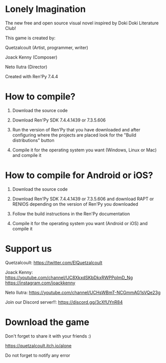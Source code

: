 # Lonely Imagination
The new free and open source visual novel inspired by Doki Doki Literature Club!

This game is created by:

Quetzalcoult (Artist, programmer, writer)

Joack Kenny (Composer)

Neto Ilutra (Director)

  Created with Ren'Py 7.4.4


# How to compile?

1. Download the source code

2. Download Ren'Py SDK 7.4.4.1439 or 7.3.5.606

3. Run the version of Ren'Py that you have downloaded and after configuring where the projects are placed look for the "Build distributions" button

4. Compile it for the operating system you want (Windows, Linux or Mac) and compile it


# How to compile for Android or iOS?

1. Download the source code

2. Download Ren'Py SDK 7.4.4.1439 or 7.3.5.606 and download RAPT or RENIOS depending on the version of Ren'Py you downloaded

3. Follow the build instructions in the Ren'Py documentation

4. Compile it for the operating system you want (Android or iOS) and compile it 

# Support us

Quetzalcoult:
https://twitter.com/ElQuetzalcoult

Joack Kenny:
https://youtube.com/channel/UC8XkxdSKbDkxRWPPpImD_Ng
https://instagram.com/joackkenny

Neto Ilutra:
https://youtube.com/channel/UCHsWBmT-NCGmmAG1sVQe23g


Join our Discord server!!:
https://discord.gg/3cXfUYnR84

# Download the game

Don't forget to share it with your friends :)

https://quetzalcoult.itch.io/alone

Do not forget to notify any error
